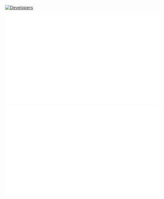 [![Developers](https://forthebadge.com/images/badges/built-by-developers.svg)]()

<img src="https://raw.githubusercontent.com/ImmuneLion318/GitHub-Stats/0a4a42428696cc697f032c9159b6ce01d96cf193/generated/overview.svg">
<img src="https://raw.githubusercontent.com/ImmuneLion318/GitHub-Stats/0a4a42428696cc697f032c9159b6ce01d96cf193/generated/languages.svg">
